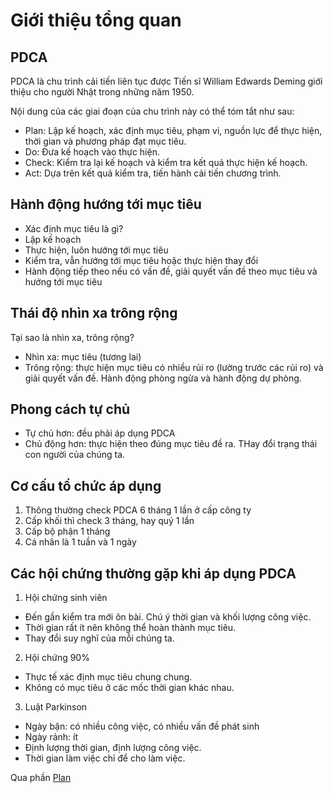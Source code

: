 # Giới thiệu tổng quan

## PDCA

PDCA là chu trình cải tiến liên tục được Tiến sĩ William Edwards Deming giới thiệu cho người Nhật trong những năm 1950.

Nội dung của các giai đoạn của chu trình này có thể tóm tắt như sau:

- Plan: Lập kế hoạch, xác định mục tiêu, phạm vi, nguồn lực để thực hiện, thời gian và phương pháp đạt mục tiêu.
- Do: Đưa kế hoạch vào thực hiện.
- Check: Kiểm tra lại kế hoạch và kiểm tra kết quả thực hiện kế hoạch.
- Act: Dựa trên kết quả kiểm tra, tiến hành cải tiến chương trình.

## Hành động hướng tới mục tiêu

- Xác định mục tiêu là gì?
- Lập kế hoạch
- Thực hiện, luôn hướng tới mục tiêu
- Kiểm tra, vẫn hướng tới mục tiêu hoặc thực hiện thay đổi
- Hành động tiếp theo nếu có vấn đề, giải quyết vấn đề theo mục tiêu và hướng tới mục tiêu

## Thái độ nhìn xa trông rộng
Tại sao là nhìn xa, trông rộng?
- Nhìn xa: mục tiêu (tương lai)
- Trông rộng: thực hiện mục tiêu có nhiều rủi ro (lường trước các rủi ro) và giải quyết vấn đề. Hành động phòng ngừa và hành động dự phòng.

## Phong cách tự chủ

- Tự chủ hơn: đều phải áp dụng PDCA
- Chủ động hơn: thực hiện theo đúng mục tiêu đề ra. THay đổi trạng thái con người của chúng ta.

## Cơ cấu tổ chức áp dụng

1. Thông thường check PDCA 6 tháng 1 lần ở cấp công ty
2. Cấp khối thì check 3 tháng, hay quý 1 lần
3. Cấp bộ phận 1 tháng
4. Cá nhân là 1 tuần và 1 ngày

## Các hội chứng thường gặp khi áp dụng PDCA

1. Hội chứng sinh viên

- Đến gần kiểm tra mới ôn bài. Chú ý thời gian và khối lượng công việc.
- Thời gian rất ít nên không thể hoàn thành mục tiêu.
- Thay đổi suy nghĩ của mỗi chúng ta.

2. Hội chứng 90%

- Thực tế xác định mục tiêu chung chung.
- Không có mục tiêu ở các mốc thời gian khác nhau.

3. Luật Parkinson

- Ngày bận: có nhiều công việc, có nhiều vấn đề phát sinh
- Ngày rảnh: ít
- Định lượng thời gian, định lượng công việc.
- Thời gian làm việc chỉ để cho làm việc.

Qua phần [Plan](plan.md)
